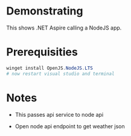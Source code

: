 # Demonstrating

This shows .NET Aspire calling a NodeJS app.

# Prerequisities

```powershell
winget install OpenJS.NodeJS.LTS
# now restart visual studio and terminal
```

# Notes

- This passes api service to node api 

- Open node api endpoint to get weather json
